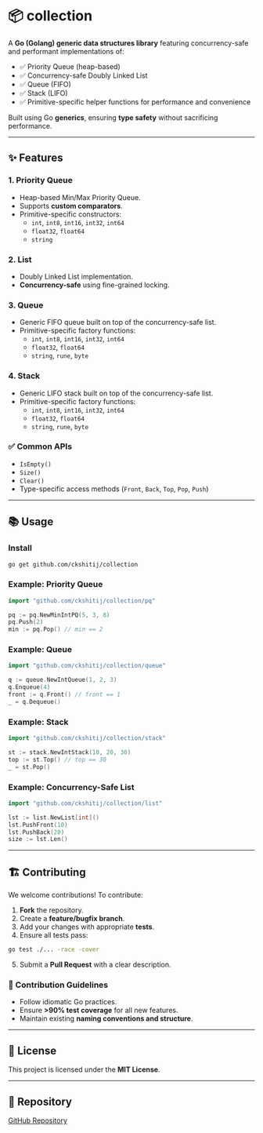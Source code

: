 # 📦 collection

A **Go (Golang) generic data structures library** featuring concurrency-safe and performant implementations of:

- ✅ Priority Queue (heap-based)
- ✅ Concurrency-safe Doubly Linked List
- ✅ Queue (FIFO)
- ✅ Stack (LIFO)
- ✅ Primitive-specific helper functions for performance and convenience

Built using Go **generics**, ensuring **type safety** without sacrificing performance.

---

## ✨ Features

### 1. **Priority Queue**
- Heap-based Min/Max Priority Queue.
- Supports **custom comparators**.
- Primitive-specific constructors:
  - `int`, `int8`, `int16`, `int32`, `int64`
  - `float32`, `float64`
  - `string`

### 2. **List**
- Doubly Linked List implementation.
- **Concurrency-safe** using fine-grained locking.

### 3. **Queue**
- Generic FIFO queue built on top of the concurrency-safe list.
- Primitive-specific factory functions:
  - `int`, `int8`, `int16`, `int32`, `int64`
  - `float32`, `float64`
  - `string`, `rune`, `byte`

### 4. **Stack**
- Generic LIFO stack built on top of the concurrency-safe list.
- Primitive-specific factory functions:
  - `int`, `int8`, `int16`, `int32`, `int64`
  - `float32`, `float64`
  - `string`, `rune`, `byte`

### ✅ Common APIs
- `IsEmpty()`
- `Size()`
- `Clear()`
- Type-specific access methods (`Front`, `Back`, `Top`, `Pop`, `Push`)

---

## 📚 Usage

### Install

```bash
go get github.com/ckshitij/collection
```

### Example: Priority Queue

```go
import "github.com/ckshitij/collection/pq"

pq := pq.NewMinIntPQ(5, 3, 8)
pq.Push(2)
min := pq.Pop() // min == 2
```

### Example: Queue

```go
import "github.com/ckshitij/collection/queue"

q := queue.NewIntQueue(1, 2, 3)
q.Enqueue(4)
front := q.Front() // front == 1
_ = q.Dequeue()
```

### Example: Stack

```go
import "github.com/ckshitij/collection/stack"

st := stack.NewIntStack(10, 20, 30)
top := st.Top() // top == 30
_ = st.Pop()
```

### Example: Concurrency-Safe List

```go
import "github.com/ckshitij/collection/list"

lst := list.NewList[int]()
lst.PushFront(10)
lst.PushBack(20)
size := lst.Len()
```

---

## 🏗️ Contributing

We welcome contributions! To contribute:

1. **Fork** the repository.
2. Create a **feature/bugfix branch**.
3. Add your changes with appropriate **tests**.
4. Ensure all tests pass:

```bash
go test ./... -race -cover
```

5. Submit a **Pull Request** with a clear description.

### 📌 Contribution Guidelines
- Follow idiomatic Go practices.
- Ensure **>90% test coverage** for all new features.
- Maintain existing **naming conventions and structure**.

---

## 🔗 License

This project is licensed under the **MIT License**.

---

## 🔗 Repository

[GitHub Repository](https://github.com/ckshitij/collection)

